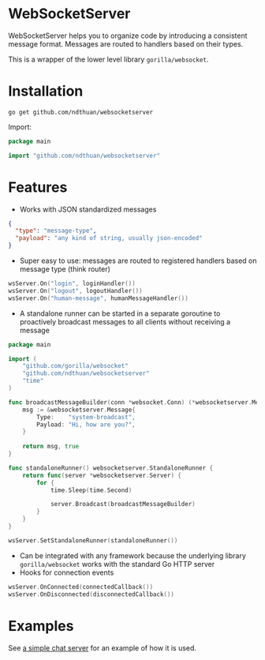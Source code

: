 # WebSocketServer
WebSocketServer helps you to organize code by introducing a consistent message format. Messages are routed to handlers based on their types.

This is a wrapper of the lower level library `gorilla/websocket`.

# Installation
```shell
go get github.com/ndthuan/websocketserver
```
Import:
```go
package main

import "github.com/ndthuan/websocketserver"
```

# Features
* Works with JSON standardized messages
```json
{
  "type": "message-type",
  "payload": "any kind of string, usually json-encoded"
}
```
* Super easy to use: messages are routed to registered handlers based on message type (think router)
```go
wsServer.On("login", loginHandler())
wsServer.On("logout", logoutHandler())
wsServer.On("human-message", humanMessageHandler())
```
* A standalone runner can be started in a separate goroutine to proactively broadcast messages to all clients without receiving a message
```go
package main

import (
	"github.com/gorilla/websocket"
	"github.com/ndthuan/websocketserver"
	"time"
)

func broadcastMessageBuilder(conn *websocket.Conn) (*websocketserver.Message, bool) {
	msg := &websocketserver.Message{
		Type:    "system-broadcast",
		Payload: "Hi, how are you?",
	}
	
	return msg, true
}

func standaloneRunner() websocketserver.StandaloneRunner {
	return func(server *websocketserver.Server) {
		for {
			time.Sleep(time.Second)

			server.Broadcast(broadcastMessageBuilder)
		}
	}
}

wsServer.SetStandaloneRunner(standaloneRunner())
```
* Can be integrated with any framework because the underlying library `gorilla/websocket` works with the standard Go HTTP server
* Hooks for connection events
```go
wsServer.OnConnected(connectedCallback())
wsServer.OnDisconnected(disconnectedCallback())
```

# Examples
See [a simple chat server](./examples/chat-server/) for an example of how it is used.
